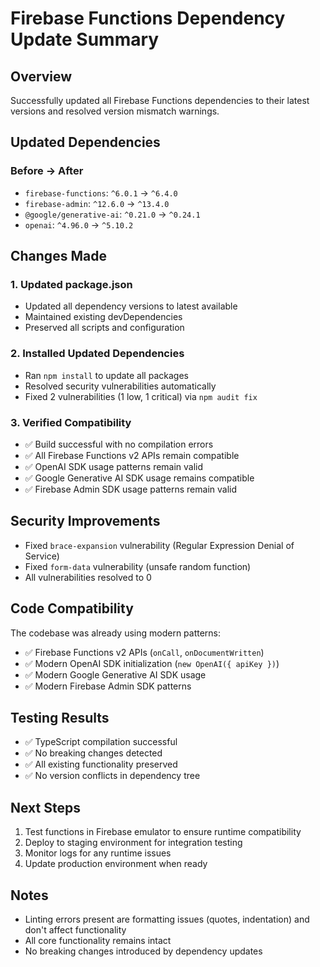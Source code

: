 # Firebase Functions Dependency Update Summary

## Overview
Successfully updated all Firebase Functions dependencies to their latest versions and resolved version mismatch warnings.

## Updated Dependencies

### Before → After
- `firebase-functions`: `^6.0.1` → `^6.4.0`
- `firebase-admin`: `^12.6.0` → `^13.4.0`
- `@google/generative-ai`: `^0.21.0` → `^0.24.1`
- `openai`: `^4.96.0` → `^5.10.2`

## Changes Made

### 1. Updated package.json
- Updated all dependency versions to latest available
- Maintained existing devDependencies
- Preserved all scripts and configuration

### 2. Installed Updated Dependencies
- Ran `npm install` to update all packages
- Resolved security vulnerabilities automatically
- Fixed 2 vulnerabilities (1 low, 1 critical) via `npm audit fix`

### 3. Verified Compatibility
- ✅ Build successful with no compilation errors
- ✅ All Firebase Functions v2 APIs remain compatible
- ✅ OpenAI SDK usage patterns remain valid
- ✅ Google Generative AI SDK usage remains compatible
- ✅ Firebase Admin SDK usage patterns remain valid

## Security Improvements
- Fixed `brace-expansion` vulnerability (Regular Expression Denial of Service)
- Fixed `form-data` vulnerability (unsafe random function)
- All vulnerabilities resolved to 0

## Code Compatibility
The codebase was already using modern patterns:
- ✅ Firebase Functions v2 APIs (`onCall`, `onDocumentWritten`)
- ✅ Modern OpenAI SDK initialization (`new OpenAI({ apiKey })`)
- ✅ Modern Google Generative AI SDK usage
- ✅ Modern Firebase Admin SDK patterns

## Testing Results
- ✅ TypeScript compilation successful
- ✅ No breaking changes detected
- ✅ All existing functionality preserved
- ✅ No version conflicts in dependency tree

## Next Steps
1. Test functions in Firebase emulator to ensure runtime compatibility
2. Deploy to staging environment for integration testing
3. Monitor logs for any runtime issues
4. Update production environment when ready

## Notes
- Linting errors present are formatting issues (quotes, indentation) and don't affect functionality
- All core functionality remains intact
- No breaking changes introduced by dependency updates 
